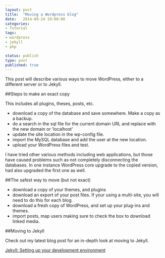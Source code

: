 ```yaml
---
layout: post
title:  "Moving a Wordpress blog"
date:   2014-09-24 19:00:00
categories:
- Tutorial
tags:
- wordpress
- jekyll
- php

status: publish
type: post
published: true
---
```

This post will describe various ways to move WordPress, either to a different server or to Jekyll. <!--more-->

##Steps to make an exact copy

This includes all plugins, theses, posts, etc.

- download a copy of the database and save somewhere. Make a copy as a backup.
- do a search in the sql file for the current domain URL and replace with the new domain or 'localhost' 
- update the site location in the wp-config file.
- import the MySQL database and add the user at the new location.
- upload your WordPress files and test.

I have tried other various methods including web applications, but those have caused problems such as not completely disconnecting the databases. In one instance WordPress core upgrade to the copied version, had also upgraded the first one as well.

##The safest way to move (but not exact)

- download a copy of your themes, and plugins
- download an export of your post files. If your using a multi-site, you will need to do this for each blog.
- download a fresh copy of WordPress, and set up your plug-ins and themes.
- import posts, map users making sure to check the box to download linked media.

##Moving to Jekyll

Check out my latest blog post for an in-depth look at moving to Jekyll.

[Jekyll: Setting up your development environment](/blog/2015/03/17/Jekyll-Set-Up-Publish/)
